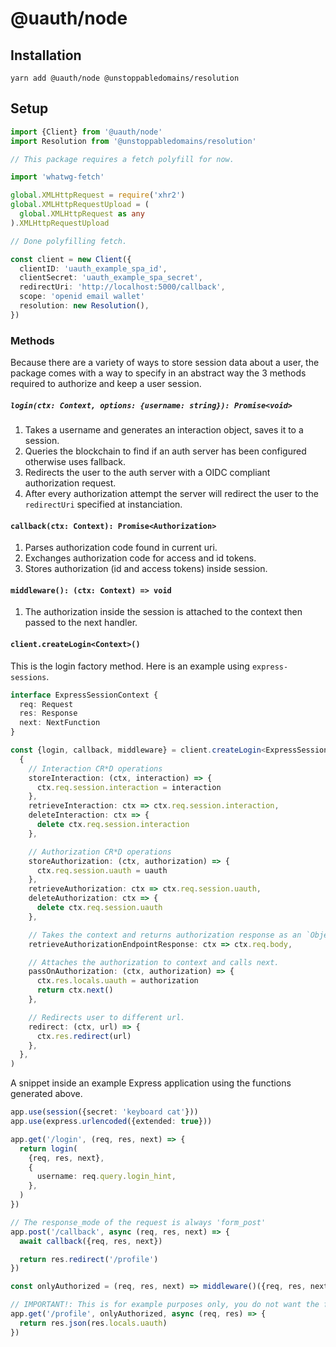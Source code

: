 # @uauth/node

## Installation

```
yarn add @uauth/node @unstoppabledomains/resolution
```

## Setup

```typescript
import {Client} from '@uauth/node'
import Resolution from '@unstoppabledomains/resolution'

// This package requires a fetch polyfill for now.

import 'whatwg-fetch'

global.XMLHttpRequest = require('xhr2')
global.XMLHttpRequestUpload = (
  global.XMLHttpRequest as any
).XMLHttpRequestUpload

// Done polyfilling fetch.

const client = new Client({
  clientID: 'uauth_example_spa_id',
  clientSecret: 'uauth_example_spa_secret',
  redirectUri: 'http://localhost:5000/callback',
  scope: 'openid email wallet'
  resolution: new Resolution(),
})
```

### Methods

Because there are a variety of ways to store session data about a user, the package comes with a way to specify in an abstract way the 3 methods required to authorize and keep a user session.

##### `login(ctx: Context, options: {username: string}): Promise<void>`

1. Takes a username and generates an interaction object, saves it to a session.
2. Queries the blockchain to find if an auth server has been configured otherwise uses fallback.
3. Redirects the user to the auth server with a OIDC compliant authorization request.
4. After every authorization attempt the server will redirect the user to the `redirectUri` specified at instanciation.

#### `callback(ctx: Context): Promise<Authorization>`

1. Parses authorization code found in current uri.
2. Exchanges authorization code for access and id tokens.
3. Stores authorization (id and access tokens) inside session.

#### `middleware(): (ctx: Context) => void`

1. The authorization inside the session is attached to the context then passed to the next handler.

#### `client.createLogin<Context>()`

This is the login factory method. Here is an example using `express-sessions`.

```typescript
interface ExpressSessionContext {
  req: Request
  res: Response
  next: NextFunction
}

const {login, callback, middleware} = client.createLogin<ExpressSessionContext>(
  {
    // Interaction CR*D operations
    storeInteraction: (ctx, interaction) => {
      ctx.req.session.interaction = interaction
    },
    retrieveInteraction: ctx => ctx.req.session.interaction,
    deleteInteraction: ctx => {
      delete ctx.req.session.interaction
    },

    // Authorization CR*D operations
    storeAuthorization: (ctx, authorization) => {
      ctx.req.session.uauth = uauth
    },
    retrieveAuthorization: ctx => ctx.req.session.uauth,
    deleteAuthorization: ctx => {
      delete ctx.req.session.uauth
    },

    // Takes the context and returns authorization response as an `Object`.
    retrieveAuthorizationEndpointResponse: ctx => ctx.req.body,

    // Attaches the authorization to context and calls next.
    passOnAuthorization: (ctx, authorization) => {
      ctx.res.locals.uauth = authorization
      return ctx.next()
    },

    // Redirects user to different url.
    redirect: (ctx, url) => {
      ctx.res.redirect(url)
    },
  },
)
```

A snippet inside an example Express application using the functions generated above.

```typescript
app.use(session({secret: 'keyboard cat'}))
app.use(express.urlencoded({extended: true}))

app.get('/login', (req, res, next) => {
  return login(
    {req, res, next},
    {
      username: req.query.login_hint,
    },
  )
})

// The response_mode of the request is always 'form_post'
app.post('/callback', async (req, res, next) => {
  await callback({req, res, next})

  return res.redirect('/profile')
})

const onlyAuthorized = (req, res, next) => middleware()({req, res, next})

// IMPORTANT!: This is for example purposes only, you do not want the front-end to recieve to the full access_token.
app.get('/profile', onlyAuthorized, async (req, res) => {
  return res.json(res.locals.uauth)
})
```

